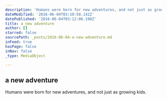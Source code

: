 ```yaml
---
description: 'Humans were born for new adventures, and not just as growing kids.'
dateModified: '2016-06-04T03:10:58.142Z'
datePublished: '2016-06-04T03:12:06.198Z'
title: a new adventure
author: []
starred: false
sourcePath: _posts/2016-06-04-a-new-adventure.md
inFeed: true
hasPage: false
inNav: false
_type: MediaObject

---
```

<article style=""><h1>a new adventure</h1><p>Humans were born for new adventures, and not just as growing kids.</p></article>